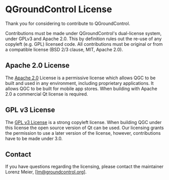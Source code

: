 # QGroundControl License

Thank you for considering to contribute to QGroundControl.

Contributions must be made under QGroundControl's dual-license system, under GPLv3 and Apache 2.0. This by definition rules out the re-use of any copyleft (e.g. GPL) licensed code. All contributions must be original or from a compatible license (BSD 2/3 clause, MIT, Apache 2.0).

## Apache 2.0 License

The [Apache 2.0](http://www.apache.org/licenses/LICENSE-2.0) License is a permissive license which allows QGC to be built and used in any environment, including proprietary applications. It allows QGC to be built for mobile app stores. When building with Apache 2.0 a commercial Qt license is required.

## GPL v3 License

The [GPL v3 License](http://www.gnu.org/licenses/gpl-3.0.en.html) is a strong copyleft license. When building QGC under this license the open source version of Qt can be used. Our licensing grants the permission to use a later version of the license, however, contributions have to be made under 3.0.

## Contact

If you have questions regarding the licensing, please contact the maintainer Lorenz Meier, [lm@groundcontrol.org].
